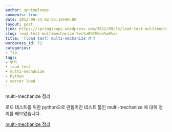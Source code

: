 ```yaml
---
author: springloops
comments: true
date: 2012-09-24 02:56:13+00:00
layout: post
link: https://springloops.wordpress.com/2012/09/24/load-test-multimechanize-%ec%a0%95%eb%a6%ac/
slug: load-test-multimechanize-%ec%a0%95%eb%a6%ac
title: '[load test] multi-mechanize 정리'
wordpress_id: 52
categories:
- Tip
tags:
- 부하
- load test
- multi-mechanize
- Python
- server load
---
```


multi-mechanize 정리

  


로드 테스트를 위한 python으로 만들어진 테스트 툴인 multi-mechanize 에 대해 정리를 해보았습니다.

  


[multi-mechanize 정리](http://goo.gl/rsVZf)

  


  


